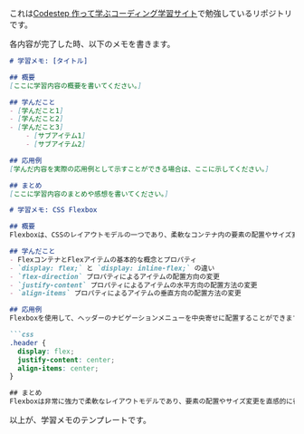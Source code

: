これは[Codestep 作って学ぶコーディング学習サイト](https://code-step.com/)で勉強しているリポジトリです。

各内容が完了した時、以下のメモを書きます。

```md
# 学習メモ: [タイトル]

## 概要
[ここに学習内容の概要を書いてください。]

## 学んだこと
- [学んだこと1]
- [学んだこと2]
- [学んだこと3]
    - [サブアイテム1]
    - [サブアイテム2]

## 応用例
[学んだ内容を実際の応用例として示すことができる場合は、ここに示してください。]

## まとめ
[ここに学習内容のまとめや感想を書いてください。]

```

```md
# 学習メモ: CSS Flexbox

## 概要
Flexboxは、CSSのレイアウトモデルの一つであり、柔軟なコンテナ内の要素の配置やサイズ変更を行うための強力なツールです。

## 学んだこと
- FlexコンテナとFlexアイテムの基本的な概念とプロパティ
- `display: flex;` と `display: inline-flex;` の違い
- `flex-direction` プロパティによるアイテムの配置方向の変更
- `justify-content` プロパティによるアイテムの水平方向の配置方法の変更
- `align-items` プロパティによるアイテムの垂直方向の配置方法の変更

## 応用例
Flexboxを使用して、ヘッダーのナビゲーションメニューを中央寄せに配置することができます。

```css
.header {
  display: flex;
  justify-content: center;
  align-items: center;
}

## まとめ
Flexboxは非常に強力で柔軟なレイアウトモデルであり、要素の配置やサイズ変更を直感的に行うことができます。学んだことを実際のプロジェクトで活用して、柔軟なレイアウトを実現したいと思います。

```


以上が、学習メモのテンプレートです。

